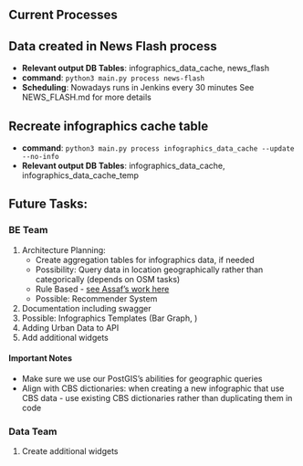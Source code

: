 ## Current Processes

## Data created in News Flash process
- **Relevant output DB Tables**: infographics_data_cache, news_flash
- **command**: `python3 main.py process news-flash`
- **Scheduling**: Nowadays runs in Jenkins every 30 minutes
See NEWS_FLASH.md for more details

## Recreate infographics cache table
- **command**: `python3 main.py process infographics_data_cache --update --no-info`
- **Relevant output DB Tables**: infographics_data_cache, infographics_data_cache_temp

## Future Tasks:

### BE Team

1. Architecture Planning:
   - Create aggregation tables for infographics data, if needed
   - Possibility: Query data in location geographically rather than categorically (depends on OSM tasks)
   - Rule Based - [see Assaf’s work here](https://github.com/data-for-change/anyway/pull/1737)
   - Possible: Recommender System
3. Documentation including swagger
4. Possible: Infographics Templates (Bar Graph, )
5. Adding Urban Data to API
6. Add additional widgets

#### Important Notes
- Make sure we use our PostGIS’s abilities for geographic queries
- Align with CBS dictionaries:
  when creating a new infographic that use CBS data - use existing CBS dictionaries rather than duplicating them in code

### Data Team
1. Create additional widgets
